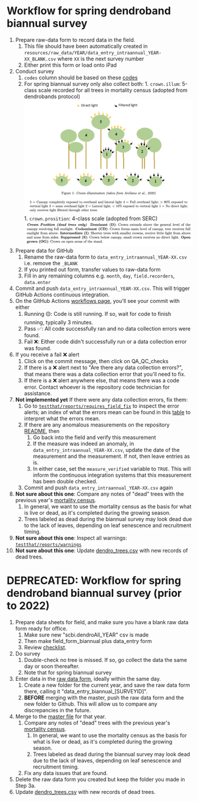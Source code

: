 # Workflow for spring dendroband biannual survey

1. Prepare raw-data form to record data in the field.
    1. This file should have been automatically created in `resources/raw_data/YEAR/data_entry_intraannual_YEAR-XX_BLANK.csv` where `XX` is the next survey number
    1. Either print this form or load onto iPad
1. Conduct survey
    1. `codes` column should be based on these [codes](data/metadata/codes_metadata.csv)
    1. For spring biannual survey only also collect both:
            1. `crown.illum`: 5-class scale recorded for all trees in mortality census (adopted from dendrobands protocol)
            ![crown illum](crown_illum.png)
            1. `crown.prosition`: 4-class scale (adopted from SERC)
            ![crown position](crown_position.png)
1. Prepare data for GitHub
    1. Rename the raw-data form to `data_entry_intraannual_YEAR-XX.csv` i.e. remove the `_BLANK`
    1. If you printed out form, transfer values to raw-data form
    1. Fill in any remaining columns e.g. `month`, `day`, `field.recorders`, `data.enter`
1. Commit and push `data_entry_intraannual_YEAR-XX.csv`. This will trigger GitHub Actions continuous integration.
1. On the GitHub Actions [workflows page](https://github.com/SCBI-ForestGEO/Dendrobands/actions), you'll see your commit with either
    1. Running 🟡: Code is still running. If so, wait for code to finish running, typically 3 minutes.
    1. Pass ✅: All code successfully ran and no data collection errors were found.
    1. Fail ❌: Either code didn't successfully run or a data collection error was found.
1. If you receive a fail ❌ alert
    1. Click on the commit message, then click on QA_QC_checks
    1. If there is a ❌ alert next to "Are there any data collection errors?", that means there was a data collection error that you'll need to fix.
    1. If there is a ❌ alert anywhere else, that means there was a code error. Contact whoever is the repository code technician for assistance.
1. **Not implemented yet** If there were any data collection errors, fix them:
    1. Go to [`testthat/reports/requires_field_fix`](https://github.com/SCBI-ForestGEO/Dendrobands/blob/master/testthat/reports/requires_field_fix) to inspect the error alerts; an index of what the errors mean can be found in this [table](https://github.com/SCBI-ForestGEO/Dendrobands/blob/master/testthat/README.md) to interpret what the errors mean.
    1. If there are any anomalous measurements on the repository [README](https://github.com/SCBI-ForestGEO/Dendrobands#anomalous-measurement-report), then
        1. Go back into the field and verify this measurement
        1. If the measure was indeed an anomaly, in `data_entry_intraannual_YEAR-XX.csv`, update the date of the measurement and the measurement. If not, then leave entries as is.
        1. In either case, set the `measure_verified` variable to `TRUE`. This will inform the continuous integration systems that this measurement has been double checked.
    1. Commit and push `data_entry_intraannual_YEAR-XX.csv` again
1. **Not sure about this one**: Compare any notes of "dead" trees with the previous year's [mortality census](https://github.com/SCBI-ForestGEO/SCBI-ForestGEO-Data/tree/master/tree_mortality/data).
    1. In general, we want to use the mortality census as the basis for what is live or dead, as it's completed during the growing season.
    1. Trees labeled as dead during the biannual survey may look dead due to the lack of leaves, depending on leaf senescence and recruitment timing.    
1. **Not sure about this one**: Inspect all warnings: [`testthat/reports/warnings`](https://github.com/SCBI-ForestGEO/Dendrobands/blob/master/testthat/reports/warnings)
1. **Not sure about this one**: Update [dendro_trees.csv](https://github.com/SCBI-ForestGEO/Dendrobands/blob/master/data/dendro_trees.csv) with new records of dead trees.




# DEPRECATED: Workflow for spring dendroband biannual survey (prior to 2022)

1. Prepare data sheets for field, and make sure you have a blank raw data form ready for office.
    1. Make sure new "scbi.dendroAll_YEAR" csv is made
    1. Then make field_form_biannual plus data_entry form
    1. Review [checklist](https://github.com/SCBI-ForestGEO/Dendrobands/tree/master/resources/field_forms).
2. Do survey
    1. Double-check no tree is missed. If so, go collect the data the same day or soon thereafter.
    1. Note that for spring biannual survey
3. Enter data in the [raw data form](https://github.com/SCBI-ForestGEO/Dendrobands/tree/master/resources/raw_data), ideally within the same day.
    1. Create a new folder for the current year, and save the raw data form there, calling it "data_entry_biannual_[SURVEYID]".
    1. **BEFORE** merging with the master, push the raw data form and the new folder to Github. This will allow us to compare any discrepancies in the future.
4. Merge to the [master file](https://github.com/SCBI-ForestGEO/Dendrobands/tree/master/data) for that year.
    1. Compare any notes of "dead" trees with the previous year's [mortality census](https://github.com/SCBI-ForestGEO/SCBI-ForestGEO-Data/tree/master/tree_mortality/data).
        1. In general, we want to use the mortality census as the basis for what is live or dead, as it's completed during the growing season.
        1. Trees labeled as dead during the biannual survey may look dead due to the lack of leaves, depending on leaf senescence and recruitment timing.
    1. Fix any data issues that are found.
5. Delete the raw data form you created but keep the folder you made in Step 3a.
6. Update [dendro_trees.csv](https://github.com/SCBI-ForestGEO/Dendrobands/blob/master/data/dendro_trees.csv) with new records of dead trees.

